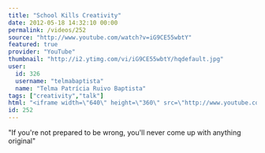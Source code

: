 ```yaml
---
title: "School Kills Creativity"
date: 2012-05-18 14:32:10 00:00
permalink: /videos/252
source: "http://www.youtube.com/watch?v=iG9CE55wbtY"
featured: true
provider: "YouTube"
thumbnail: "http://i2.ytimg.com/vi/iG9CE55wbtY/hqdefault.jpg"
user:
  id: 326
  username: "telmabaptista"
  name: "Telma Patrícia Ruivo Baptista"
tags: ["creativity","talk"]
html: "<iframe width=\"640\" height=\"360\" src=\"http://www.youtube.com/embed/iG9CE55wbtY?wmode=transparent&fs=1&feature=oembed\" frameborder=\"0\" allowfullscreen></iframe>"
id: 252
---
```


"If you're not prepared to be wrong, you'll never come up with anything original"